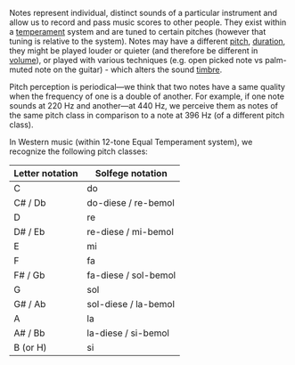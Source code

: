 Notes represent individual, distinct sounds of a particular instrument and allow us to record and pass music scores to other people. They exist within a [temperament](Equal%20Temperament.md) system and are tuned to certain pitches (however that tuning is relative to the system). Notes may have a different [pitch](../Physics%20of%20Music/Pitch.md), [duration](../Physics%20of%20Music/Duration.md), they might be played louder or quieter (and therefore be different in [volume](../Physics%20of%20Music/Volume.md)), or played with various techniques (e.g. open picked note vs palm-muted note on the guitar) - which alters the sound [timbre](../Physics%20of%20Music/Timbre.md).

Pitch perception is periodical—we think that two notes have a same quality when the frequency of one is a double of another. For example, if one note sounds at 220 Hz and another—at 440 Hz, we perceive them as notes of the same pitch class in comparison to a note at 396 Hz (of a different pitch class).

In Western music (within 12-tone Equal Temperament system), we recognize the following pitch classes:

| Letter notation | Solfege notation     |
| --------------- | -------------------- |
| C               | do                   |
| C# / Db         | do-diese / re-bemol  |
| D               | re                   |
| D# / Eb         | re-diese / mi-bemol  |
| E               | mi                   |
| F               | fa                   |
| F# / Gb         | fa-diese / sol-bemol |
| G               | sol                  |
| G# / Ab         | sol-diese / la-bemol |
| A               | la                   |
| A# / Bb         | la-diese / si-bemol  |
| B (or H)        | si                   |

